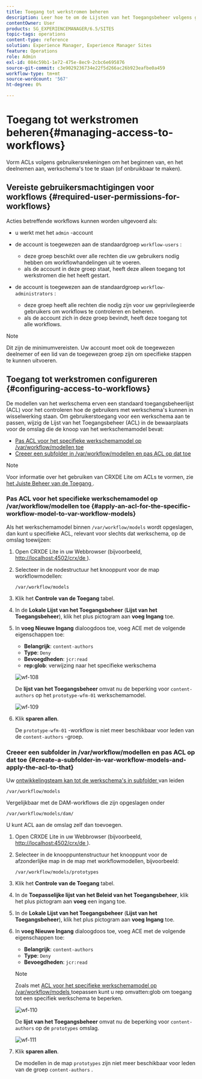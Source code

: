 ```yaml
---
title: Toegang tot werkstromen beheren
description: Leer hoe te om de Lijsten van het Toegangsbeheer volgens gebruikersrekeningen te vormen om het beginnen van, en het deelnemen aan, werkschema's toe te staan (of onbruikbaar te maken).
contentOwner: User
products: SG_EXPERIENCEMANAGER/6.5/SITES
topic-tags: operations
content-type: reference
solution: Experience Manager, Experience Manager Sites
feature: Operations
role: Admin
exl-id: 084c59b1-1e72-475e-8ec9-2cbc6e695876
source-git-commit: c3e9029236734e22f5d266ac26b923eafbe0a459
workflow-type: tm+mt
source-wordcount: '567'
ht-degree: 0%

---
```


# Toegang tot werkstromen beheren{#managing-access-to-workflows}

Vorm ACLs volgens gebruikersrekeningen om het beginnen van, en het deelnemen aan, werkschema&#39;s toe te staan (of onbruikbaar te maken).

## Vereiste gebruikersmachtigingen voor workflows {#required-user-permissions-for-workflows}

Acties betreffende workflows kunnen worden uitgevoerd als:

* u werkt met het `admin` -account
* de account is toegewezen aan de standaardgroep `workflow-users` :

   * deze groep beschikt over alle rechten die uw gebruikers nodig hebben om workflowhandelingen uit te voeren.
   * als de account in deze groep staat, heeft deze alleen toegang tot werkstromen die het heeft gestart.

* de account is toegewezen aan de standaardgroep `workflow-administrators` :

   * deze groep heeft alle rechten die nodig zijn voor uw geprivilegieerde gebruikers om workflows te controleren en beheren.
   * als de account zich in deze groep bevindt, heeft deze toegang tot alle workflows.

>[!NOTE]
>
>Dit zijn de minimumvereisten. Uw account moet ook de toegewezen deelnemer of een lid van de toegewezen groep zijn om specifieke stappen te kunnen uitvoeren.

## Toegang tot werkstromen configureren {#configuring-access-to-workflows}

De modellen van het werkschema erven een standaard toegangsbeheerlijst (ACL) voor het controleren hoe de gebruikers met werkschema&#39;s kunnen in wisselwerking staan. Om gebruikerstoegang voor een werkschema aan te passen, wijzig de Lijst van het Toegangsbeheer (ACL) in de bewaarplaats voor de omslag die de knoop van het werkschemamodel bevat:

* [Pas ACL voor het specifieke werkschemamodel op /var/workflow/modellen toe](/help/sites-administering/workflows-managing.md#apply-an-acl-for-the-specific-workflow-model-to-var-workflow-models)
* [Creeer een subfolder in /var/workflow/modellen en pas ACL op dat toe](/help/sites-administering/workflows-managing.md#create-a-subfolder-in-var-workflow-models-and-apply-the-acl-to-that)

>[!NOTE]
>
>Voor informatie over het gebruiken van CRXDE Lite om ACLs te vormen, zie [ het Juiste Beheer van de Toegang ](/help/sites-administering/user-group-ac-admin.md#access-right-management).

### Pas ACL voor het specifieke werkschemamodel op /var/workflow/modellen toe {#apply-an-acl-for-the-specific-workflow-model-to-var-workflow-models}

Als het werkschemamodel binnen `/var/workflow/models` wordt opgeslagen, dan kunt u specifieke ACL, relevant voor slechts dat werkschema, op de omslag toewijzen:

1. Open CRXDE Lite in uw Webbrowser (bijvoorbeeld, [ http://localhost:4502/crx/de ](http://localhost:4502/crx/de)).
1. Selecteer in de nodestructuur het knooppunt voor de map workflowmodellen:

   `/var/workflow/models`

1. Klik het **Controle van de Toegang** tabel.
1. In de **Lokale Lijst van het Toegangsbeheer** (**Lijst van het Toegangsbeheer**), klik het plus pictogram aan **voeg Ingang** toe.
1. In **voeg Nieuwe Ingang** dialoogdoos toe, voeg ACE met de volgende eigenschappen toe:

   * **Belangrijk**: `content-authors`
   * **Type**: `Deny`
   * **Bevoegdheden**: `jcr:read`
   * **rep:glob**: verwijzing naar het specifieke werkschema

   ![ wf-108 ](assets/wf-108.png)

   De **lijst van het Toegangsbeheer** omvat nu de beperking voor `content-authors` op het `prototype-wfm-01` werkschemamodel.

   ![ wf-109 ](assets/wf-109.png)

1. Klik **sparen allen**.

   De `prototype-wfm-01` -workflow is niet meer beschikbaar voor leden van de `content-authors` -groep.

### Creeer een subfolder in /var/workflow/modellen en pas ACL op dat toe {#create-a-subfolder-in-var-workflow-models-and-apply-the-acl-to-that}

Uw [ ontwikkelingsteam kan tot de werkschema&#39;s in subfolder ](/help/sites-developing/workflows-models.md#creating-a-new-workflow) van leiden

`/var/workflow/models`

Vergelijkbaar met de DAM-workflows die zijn opgeslagen onder

`/var/workflow/models/dam/`

U kunt ACL aan de omslag zelf dan toevoegen.

1. Open CRXDE Lite in uw Webbrowser (bijvoorbeeld, [ http://localhost:4502/crx/de ](http://localhost:4502/crx/de)).
1. Selecteer in de knooppuntenstructuur het knooppunt voor de afzonderlijke map in de map met workflowmodellen, bijvoorbeeld:

   `/var/workflow/models/prototypes`

1. Klik het **Controle van de Toegang** tabel.
1. In de **Toepasselijke lijst van het Beleid van het Toegangsbeheer**, klik het plus pictogram aan **voeg** een ingang toe.
1. In de **Lokale Lijst van het Toegangsbeheer** (**Lijst van het Toegangsbeheer**), klik het plus pictogram aan **voeg Ingang** toe.
1. In **voeg Nieuwe Ingang** dialoogdoos toe, voeg ACE met de volgende eigenschappen toe:

   * **Belangrijk**: `content-authors`
   * **Type**: `Deny`
   * **Bevoegdheden**: `jcr:read`

   >[!NOTE]
   >
   >Zoals met [ ACL voor het specifieke werkschemamodel op /var/workflow/models ](/help/sites-administering/workflows-managing.md#apply-an-acl-for-the-specific-workflow-model-to-var-workflow-models) toepassen kunt u rep omvatten:glob om toegang tot een specifiek werkschema te beperken.

   ![ wf-110 ](assets/wf-110.png)

   De **lijst van het Toegangsbeheer** omvat nu de beperking voor `content-authors` op de `prototypes` omslag.

   ![ wf-111 ](assets/wf-111.png)

1. Klik **sparen allen**.

   De modellen in de map `prototypes` zijn niet meer beschikbaar voor leden van de groep `content-authors` .
